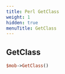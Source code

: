 ```yaml
---
title: Perl GetClass
weight: 1
hidden: true
menuTitle: GetClass
---
```

## GetClass
```perl
$mob->GetClass()
```